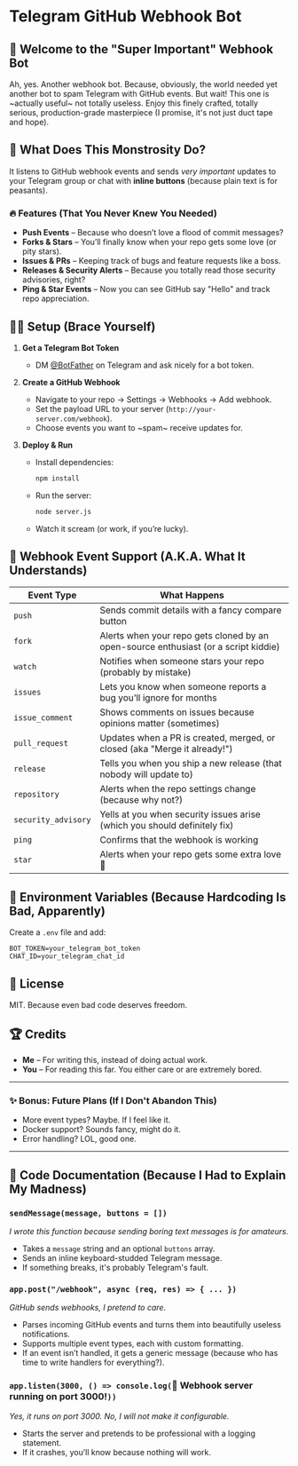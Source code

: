 # Telegram GitHub Webhook Bot

## 🚀 Welcome to the "Super Important" Webhook Bot

Ah, yes. Another webhook bot. Because, obviously, the world needed yet another bot to spam Telegram with GitHub events. But wait! This one is ~actually useful~ not totally useless. Enjoy this finely crafted, totally serious, production-grade masterpiece (I promise, it's not just duct tape and hope).

## 🎯 What Does This Monstrosity Do?

It listens to GitHub webhook events and sends _very important_ updates to your Telegram group or chat with **inline buttons** (because plain text is for peasants).

### 🔥 Features (That You Never Knew You Needed)

- **Push Events** – Because who doesn’t love a flood of commit messages?
- **Forks & Stars** – You’ll finally know when your repo gets some love (or pity stars).
- **Issues & PRs** – Keeping track of bugs and feature requests like a boss.
- **Releases & Security Alerts** – Because you totally read those security advisories, right?
- **Ping & Star Events** – Now you can see GitHub say "Hello" and track repo appreciation.

## 🤦‍♂️ Setup (Brace Yourself)

1. **Get a Telegram Bot Token**

   - DM [@BotFather](https://t.me/BotFather) on Telegram and ask nicely for a bot token.

2. **Create a GitHub Webhook**

   - Navigate to your repo → Settings → Webhooks → Add webhook.
   - Set the payload URL to your server (`http://your-server.com/webhook`).
   - Choose events you want to ~spam~ receive updates for.

3. **Deploy & Run**
   - Install dependencies:
     ```sh
     npm install
     ```
   - Run the server:
     ```sh
     node server.js
     ```
   - Watch it scream (or work, if you’re lucky).

## 🌟 Webhook Event Support (A.K.A. What It Understands)

| Event Type          | What Happens                                                                        |
| ------------------- | ----------------------------------------------------------------------------------- |
| `push`              | Sends commit details with a fancy compare button                                    |
| `fork`              | Alerts when your repo gets cloned by an open-source enthusiast (or a script kiddie) |
| `watch`             | Notifies when someone stars your repo (probably by mistake)                         |
| `issues`            | Lets you know when someone reports a bug you’ll ignore for months                   |
| `issue_comment`     | Shows comments on issues because opinions matter (sometimes)                        |
| `pull_request`      | Updates when a PR is created, merged, or closed (aka "Merge it already!")           |
| `release`           | Tells you when you ship a new release (that nobody will update to)                  |
| `repository`        | Alerts when the repo settings change (because why not?)                             |
| `security_advisory` | Yells at you when security issues arise (which you should definitely fix)           |
| `ping`              | Confirms that the webhook is working                                                |
| `star`              | Alerts when your repo gets some extra love 🌟                                       |

## 📌 Environment Variables (Because Hardcoding Is Bad, Apparently)

Create a `.env` file and add:

```env
BOT_TOKEN=your_telegram_bot_token
CHAT_ID=your_telegram_chat_id
```

## 🤔 License

MIT. Because even bad code deserves freedom.

## 🏆 Credits

- **Me** – For writing this, instead of doing actual work.
- **You** – For reading this far. You either care or are extremely bored.

---

### ✨ Bonus: Future Plans (If I Don't Abandon This)

- More event types? Maybe. If I feel like it.
- Docker support? Sounds fancy, might do it.
- Error handling? LOL, good one.

---

## 🌟 Code Documentation (Because I Had to Explain My Madness)

### `sendMessage(message, buttons = [])`

_I wrote this function because sending boring text messages is for amateurs._

- Takes a `message` string and an optional `buttons` array.
- Sends an inline keyboard-studded Telegram message.
- If something breaks, it's probably Telegram's fault.

### `app.post("/webhook", async (req, res) => { ... })`

_GitHub sends webhooks, I pretend to care._

- Parses incoming GitHub events and turns them into beautifully useless notifications.
- Supports multiple event types, each with custom formatting.
- If an event isn’t handled, it gets a generic message (because who has time to write handlers for everything?).

### `app.listen(3000, () => console.log(`🚀 Webhook server running on port 3000!`))`

_Yes, it runs on port 3000. No, I will not make it configurable._

- Starts the server and pretends to be professional with a logging statement.
- If it crashes, you’ll know because nothing will work.

